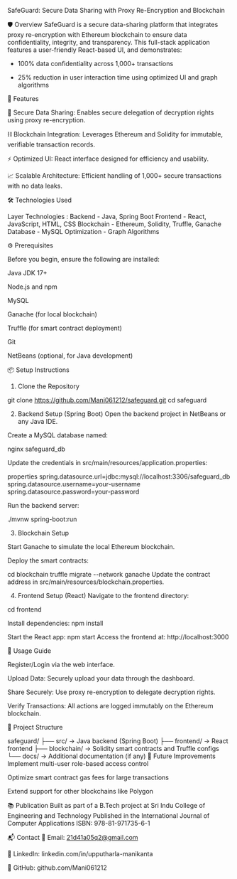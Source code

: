 SafeGuard: Secure Data Sharing with Proxy Re-Encryption and Blockchain

🛡 Overview
SafeGuard is a secure data-sharing platform that integrates proxy re-encryption with Ethereum blockchain to ensure data confidentiality, integrity, and transparency. 
This full-stack application features a user-friendly React-based UI, and demonstrates:

- 100% data confidentiality across 1,000+ transactions

- 25% reduction in user interaction time using optimized UI and graph algorithms


🚀 Features

🔐 Secure Data Sharing: Enables secure delegation of decryption rights using proxy re-encryption.

⛓ Blockchain Integration: Leverages Ethereum and Solidity for immutable, verifiable transaction records.

⚡ Optimized UI: React interface designed for efficiency and usability.

📈 Scalable Architecture: Efficient handling of 1,000+ secure transactions with no data leaks.


🛠 Technologies Used

Layer	Technologies : 
Backend	     - Java, Spring Boot
Frontend	   - React, JavaScript, HTML, CSS
Blockchain   - Ethereum, Solidity, Truffle, Ganache
Database	   - MySQL
Optimization - Graph Algorithms


⚙️ Prerequisites

Before you begin, ensure the following are installed:

Java JDK 17+

Node.js and npm

MySQL

Ganache (for local blockchain)

Truffle (for smart contract deployment)

Git

NetBeans (optional, for Java development)


📦 Setup Instructions

1. Clone the Repository

git clone https://github.com/Mani061212/safeguard.git
cd safeguard

2. Backend Setup (Spring Boot)
Open the backend project in NetBeans or any Java IDE.

Create a MySQL database named:

nginx
safeguard_db

Update the credentials in src/main/resources/application.properties:

properties
spring.datasource.url=jdbc:mysql://localhost:3306/safeguard_db
spring.datasource.username=your-username
spring.datasource.password=your-password

Run the backend server:

./mvnw spring-boot:run

3. Blockchain Setup
   
Start Ganache to simulate the local Ethereum blockchain.

Deploy the smart contracts:

cd blockchain
truffle migrate --network ganache
Update the contract address in src/main/resources/blockchain.properties.

4. Frontend Setup (React)
Navigate to the frontend directory:

cd frontend

Install dependencies:
npm install

Start the React app:
npm start
Access the frontend at: http://localhost:3000


🧪 Usage Guide

Register/Login via the web interface.

Upload Data: Securely upload your data through the dashboard.

Share Securely: Use proxy re-encryption to delegate decryption rights.

Verify Transactions: All actions are logged immutably on the Ethereum blockchain.


📁 Project Structure

safeguard/
├── src/           → Java backend (Spring Boot)
├── frontend/      → React frontend
├── blockchain/    → Solidity smart contracts and Truffle configs
└── docs/          → Additional documentation (if any)
🔮 Future Improvements
Implement multi-user role-based access control

Optimize smart contract gas fees for large transactions

Extend support for other blockchains like Polygon


📚 Publication
Built as part of a B.Tech project at Sri Indu College of Engineering and Technology
Published in the International Journal of Computer Applications
ISBN: 978-81-971735-6-1


📬 Contact
📧 Email: 21d41a05q2@gmail.com

💼 LinkedIn: linkedin.com/in/upputharla-manikanta

🐙 GitHub: github.com/Mani061212
